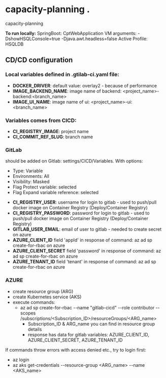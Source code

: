 # capacity-planning .
capacity-planning

**To run locally:**
SpringBoot: CptWebApplication
VM arguments: 
-DshowHSQLConsole=true
-Djava.awt.headless=false
Active Profile:
HSQLDB

## CD/CD configuration

### Local variables defined in .gtilab-ci.yaml file:
* **DOCKER_DRIVER**: default value: overlay2 - because of performance
* **IMAGE_BACKEND_NAME**: image name of backend: <project_name>-backend:<branch_name>
* **IMAGE_UI_NAME**: image name of ui: <project_name>-ui:<branch_name>
### Variables comes from CICD:
* **CI_REGISTRY_IMAGE**: project name
* **CI_COMMIT_REF_SLUG**: branch name
### GitLab
should be added on Gitlab: settings/CICD/Variables. With options:
- Type: Variable
- Environments: All
- Visibility: Masked
- Flag Protect variable: selected
- Flag Expand variable reference: selected


* **CI_REGISTRY_USER**: username for login to gitlab - used to push/pull docker image on Container Registry (Deploy/Container Registry) 
* **CI_REGISTRY_PASSWORD**: password for login to gitlab - used to push/pull docker image on Container Registry (Deploy/Container Registry)
* **GITLAB_USER_EMAIL**: email of user to gitlab - needed to create secret on azure
* **AZURE_CLIENT_ID** field 'appId' in response of command: az ad sp create-for-rbac on azure
* **AZURE_CLIENT_SECRET** field 'password' in response of command: az ad sp create-for-rbac on azure
* **AZURE_TENANT_ID** field 'tenant' in response of command: az ad sp create-for-rbac on azure

### AZURE
- create resource group (ARG)
- create Kubernetes service (AKS)
- execute commands:
  - az ad sp create-for-rbac --name "gitlab-cicd" --role contributor --scopes /subscriptions/<Subscription_ID>/resourceGroups/<ARG_name>
    - Subscription_ID & ARG_name you can find in resource group details
    - response has data for gitlab variables: AZURE_CLIENT_ID, AZURE_CLIENT_SECRET, AZURE_TENANT_ID
    

If commands throw errors with access denied etc., try to login first:
- az login
- az aks get-credentials --resource-group <ARG_name> --name <AKS_name>
